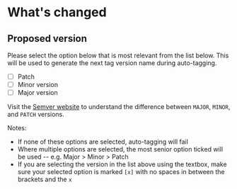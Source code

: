 # What's changed

## Proposed version

Please select the option below that is most relevant from the list below. This
will be used to generate the next tag version name during auto-tagging.

- [ ] Patch
- [ ] Minor version
- [ ] Major version

Visit the [Semver website](https://semver.org/#summary) to understand the
difference between `MAJOR`, `MINOR`, and `PATCH` versions.

Notes:

- If none of these options are selected, auto-tagging will fail
- Where multiple options are selected, the most senior option ticked will be
  used -- e.g. Major > Minor > Patch
- If you are selecting the version in the list above using the textbox, make
  sure your selected option is marked `[x]` with no spaces in between the
  brackets and the `x`
